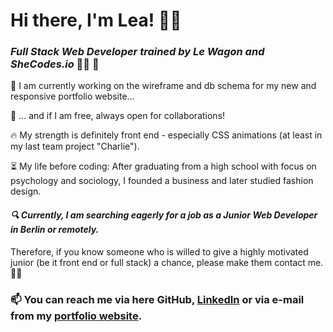 # Hi there, I'm Lea! 👋👾
### *Full Stack Web Developer trained by Le Wagon  and SheCodes.io* 👩‍💻 🎉

🔭 I am currently working on the wireframe and db schema for my new and responsive portfolio website...

👯 ... and if I am free, always open for collaborations!

🔥 My strength is definitely front end - especially CSS animations (at least in my last team project "Charlie").

⏳ My life before coding: After graduating from a high school with focus on psychology and sociology, I founded a business and later studied fashion design.

#### *🔍 Currently, I am searching eagerly for a job as a Junior Web Developer in Berlin or remotely.*

Therefore, if you know someone who is willed to give a highly motivated junior (be it front end or full stack) a chance, please make them contact me. 🤙😎

### 📫 You can reach me via here GitHub, [LinkedIn](https://www.linkedin.com/in/lea-schumacher/) or via e-mail from my [portfolio website](https://crafted-codes.netlify.app/).

<!--
**craftedcodes/craftedcodes** is a ✨ _special_ ✨ repository because its `README.md` (this file) appears on your GitHub profile.

Here are some ideas to get you started:

- 🔭 I’m currently working on ...
- 🌱 I’m currently learning ...
- 👯 I’m looking to collaborate on ...
- 🤔 I’m looking for help with ...
- 💬 Ask me about ...
- 📫 How to reach me: ...
- 😄 Pronouns: ...
- ⚡ Fun fact: ...
-->
